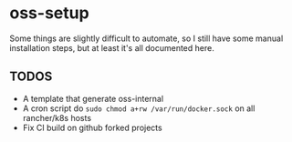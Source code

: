 
# oss-setup

Some things are slightly difficult to automate,
so I still have some manual installation steps,
but at least it's all documented here.

## TODOS

- A template that generate oss-internal
- A cron script do `sudo chmod a+rw /var/run/docker.sock` on all rancher/k8s hosts
- Fix CI build on github forked projects
